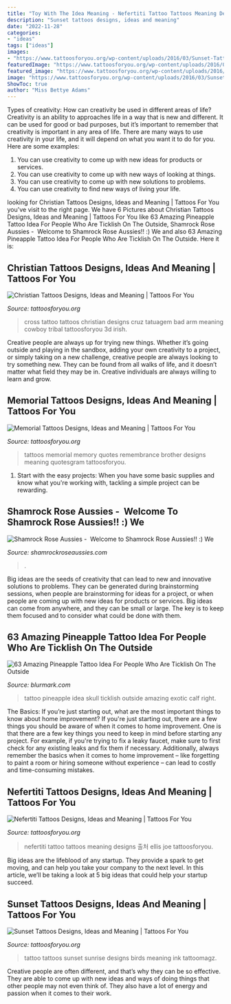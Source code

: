 ```yaml
---
title: "Toy With The Idea Meaning - Nefertiti Tattoo Tattoos Meaning Designs 출처 Ellis Joe Tattoosforyou"
description: "Sunset tattoos designs, ideas and meaning"
date: "2022-11-28"
categories:
- "ideas"
tags: ["ideas"]
images:
- "https://www.tattoosforyou.org/wp-content/uploads/2016/03/Sunset-Tattoos-for-Men.jpg"
featuredImage: "https://www.tattoosforyou.org/wp-content/uploads/2016/03/Nefertiti-Tattoo.jpg"
featured_image: "https://www.tattoosforyou.org/wp-content/uploads/2016/03/Nefertiti-Tattoo.jpg"
image: "https://www.tattoosforyou.org/wp-content/uploads/2016/03/Sunset-Tattoos-for-Men.jpg"
ShowToc: true
author: "Miss Bettye Adams"
---
```



Types of creativity: How can creativity be used in different areas of life?
Creativity is an ability to approaches life in a way that is new and different. It can be used for good or bad purposes, but it’s important to remember that creativity is important in any area of life. There are many ways to use creativity in your life, and it will depend on what you want it to do for you. Here are some examples: 
1. You can use creativity to come up with new ideas for products or services.
2. You can use creativity to come up with new ways of looking at things.
3. You can use creativity to come up with new solutions to problems.
4. You can use creativity to find new ways of living your life.

	

		
looking for Christian Tattoos Designs, Ideas and Meaning | Tattoos For You you've visit to the right page. We have 6 Pictures about Christian Tattoos Designs, Ideas and Meaning | Tattoos For You like 63 Amazing Pineapple Tattoo Idea For People Who Are Ticklish On The Outside, Shamrock Rose Aussies - ﻿﻿﻿ Welcome to Shamrock Rose Aussies!! :) We and also 63 Amazing Pineapple Tattoo Idea For People Who Are Ticklish On The Outside. Here it is:
		
    
## Christian Tattoos Designs, Ideas And Meaning | Tattoos For You

<img loading=lazy src="https://www.tattoosforyou.org/wp-content/uploads/2013/09/Christian-Cross-Tattoo.jpg" onerror="this.onerror=null;this.src='https://tse1.mm.bing.net/th?id=OIP.KawANLoLNCOSYmBr37IRcAHaJ4&amp;pid=15.1';" alt="Christian Tattoos Designs, Ideas and Meaning | Tattoos For You">

_Source: tattoosforyou.org_

>cross tattoo tattoos christian designs cruz tatuagem bad arm meaning cowboy tribal tattoosforyou 3d irish. 

	

Creative people are always up for trying new things. Whether it’s going outside and playing in the sandbox, adding your own creativity to a project, or simply taking on a new challenge, creative people are always looking to try something new. They can be found from all walks of life, and it doesn’t matter what field they may be in. Creative individuals are always willing to learn and grow.

    
## Memorial Tattoos Designs, Ideas And Meaning | Tattoos For You

<img loading=lazy src="http://www.tattoosforyou.org/wp-content/uploads/2013/09/Memory-Tattoos.jpg" onerror="this.onerror=null;this.src='https://tse2.mm.bing.net/th?id=OIP.2G3m8Gd8v3K5JWT_Hw4llAHaJ4&amp;pid=15.1';" alt="Memorial Tattoos Designs, Ideas and Meaning | Tattoos For You">

_Source: tattoosforyou.org_

>tattoos memorial memory quotes remembrance brother designs meaning quotesgram tattoosforyou. 

	

1. Start with the easy projects: When you have some basic supplies and know what you're working with, tackling a simple project can be rewarding.

    
## Shamrock Rose Aussies - ﻿﻿﻿ Welcome To Shamrock Rose Aussies!! :) We

<img loading=lazy src="http://shamrockroseaussies.com/yahoo_site_admin/assets/images/DSC_0057.67200721_std.JPG" onerror="this.onerror=null;this.src='https://tse2.mm.bing.net/th?id=OIP.frxP2Yo9x5koqhpba3nYWQHaFS&amp;pid=15.1';" alt="Shamrock Rose Aussies - ﻿﻿﻿ Welcome to Shamrock Rose Aussies!! :) We">

_Source: shamrockroseaussies.com_

>. 

	

Big ideas are the seeds of creativity that can lead to new and innovative solutions to problems. They can be generated during brainstorming sessions, when people are brainstorming for ideas for a project, or when people are coming up with new ideas for products or services. Big ideas can come from anywhere, and they can be small or large. The key is to keep them focused and to consider what could be done with them.

    
## 63 Amazing Pineapple Tattoo Idea For People Who Are Ticklish On The Outside

<img loading=lazy src="http://www.blurmark.com/wp-content/uploads/2017/05/Awesome-Pineapple-Tattoo.jpg" onerror="this.onerror=null;this.src='https://tse3.mm.bing.net/th?id=OIP.3-9BAFl9g5D-f-wGUjLt-QHaJ4&amp;pid=15.1';" alt="63 Amazing Pineapple Tattoo Idea For People Who Are Ticklish On The Outside">

_Source: blurmark.com_

>tattoo pineapple idea skull ticklish outside amazing exotic calf right. 

	

The Basics: If you’re just starting out, what are the most important things to know about home improvement?
If you're just starting out, there are a few things you should be aware of when it comes to home improvement. One is that there are a few key things you need to keep in mind before starting any project. For example, if you're trying to fix a leaky faucet, make sure to first check for any existing leaks and fix them if necessary. Additionally, always remember the basics when it comes to home improvement – like forgetting to paint a room or hiring someone without experience – can lead to costly and time-consuming mistakes.

    
## Nefertiti Tattoos Designs, Ideas And Meaning | Tattoos For You

<img loading=lazy src="https://www.tattoosforyou.org/wp-content/uploads/2016/03/Nefertiti-Tattoo.jpg" onerror="this.onerror=null;this.src='https://tse1.mm.bing.net/th?id=OIP.Sj3HLTXbvxZZg4ala3ZcZgHaJ4&amp;pid=15.1';" alt="Nefertiti Tattoos Designs, Ideas and Meaning | Tattoos For You">

_Source: tattoosforyou.org_

>nefertiti tattoo tattoos meaning designs 출처 ellis joe tattoosforyou. 

	

Big ideas are the lifeblood of any startup. They provide a spark to get moving, and can help you take your company to the next level. In this article, we’ll be taking a look at 5 big ideas that could help your startup succeed.

    
## Sunset Tattoos Designs, Ideas And Meaning | Tattoos For You

<img loading=lazy src="https://www.tattoosforyou.org/wp-content/uploads/2016/03/Sunset-Tattoos-for-Men.jpg" onerror="this.onerror=null;this.src='https://tse2.mm.bing.net/th?id=OIP.Ixfs6w9KaOUUPrwyndbgRQHaJ4&amp;pid=15.1';" alt="Sunset Tattoos Designs, Ideas and Meaning | Tattoos For You">

_Source: tattoosforyou.org_

>tattoo tattoos sunset sunrise designs birds meaning ink tattoomagz. 

	

Creative people are often different, and that’s why they can be so effective. They are able to come up with new ideas and ways of doing things that other people may not even think of. They also have a lot of energy and passion when it comes to their work.

